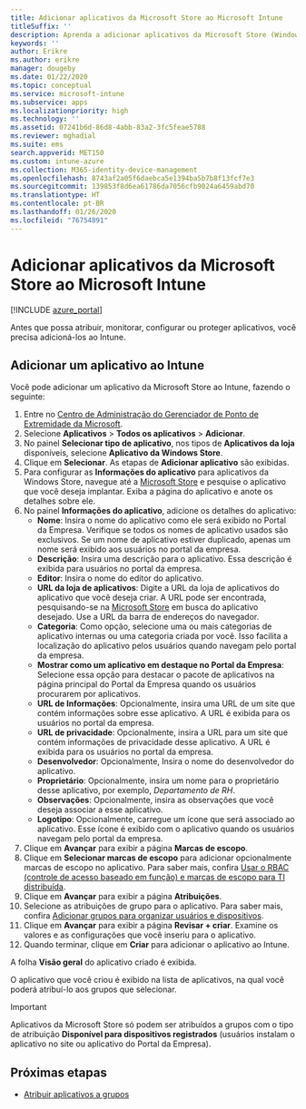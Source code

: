 ```yaml
---
title: Adicionar aplicativos da Microsoft Store ao Microsoft Intune
titleSuffix: ''
description: Aprenda a adicionar aplicativos da Microsoft Store (Windows Store) ao Microsoft Intune.
keywords: ''
author: Erikre
ms.author: erikre
manager: dougeby
ms.date: 01/22/2020
ms.topic: conceptual
ms.service: microsoft-intune
ms.subservice: apps
ms.localizationpriority: high
ms.technology: ''
ms.assetid: 07241b6d-86d8-4abb-83a2-3fc5feae5788
ms.reviewer: mghadial
ms.suite: ems
search.appverid: MET150
ms.custom: intune-azure
ms.collection: M365-identity-device-management
ms.openlocfilehash: 8743af2a05f6daebca5e1394ba5b7b8f13fcf7e3
ms.sourcegitcommit: 139853f8d6ea61786da7056cfb9024a6459abd70
ms.translationtype: HT
ms.contentlocale: pt-BR
ms.lasthandoff: 01/26/2020
ms.locfileid: "76754891"
---
```

# <a name="add-microsoft-store-apps-to-microsoft-intune"></a>Adicionar aplicativos da Microsoft Store ao Microsoft Intune

[!INCLUDE [azure_portal](../includes/azure_portal.md)]

Antes que possa atribuir, monitorar, configurar ou proteger aplicativos, você precisa adicioná-los ao Intune. 

## <a name="add-an-app-to-intune"></a>Adicionar um aplicativo ao Intune
Você pode adicionar um aplicativo da Microsoft Store ao Intune, fazendo o seguinte:

1. Entre no [Centro de Administração do Gerenciador de Ponto de Extremidade da Microsoft](https://go.microsoft.com/fwlink/?linkid=2109431).
2. Selecione **Aplicativos** > **Todos os aplicativos** > **Adicionar**.
3. No painel **Selecionar tipo de aplicativo**, nos tipos de **Aplicativos da loja** disponíveis, selecione **Aplicativo da Windows Store**.
4. Clique em **Selecionar**. As etapas de **Adicionar aplicativo** são exibidas.
5. Para configurar as **Informações do aplicativo** para aplicativos da Windows Store, navegue até a [Microsoft Store](https://www.microsoft.com/store/apps) e pesquise o aplicativo que você deseja implantar. Exiba a página do aplicativo e anote os detalhes sobre ele. 
6. No painel **Informações do aplicativo**, adicione os detalhes do aplicativo:
    - **Nome**: Insira o nome do aplicativo como ele será exibido no Portal da Empresa. Verifique se todos os nomes de aplicativo usados são exclusivos. Se um nome de aplicativo estiver duplicado, apenas um nome será exibido aos usuários no portal da empresa.
    - **Descrição**: Insira uma descrição para o aplicativo. Essa descrição é exibida para usuários no portal da empresa.
    - **Editor**: Insira o nome do editor do aplicativo.
    - **URL da loja de aplicativos**: Digite a URL da loja de aplicativos do aplicativo que você deseja criar. A URL pode ser encontrada, pesquisando-se na [Microsoft Store](https://www.microsoft.com/store/apps) em busca do aplicativo desejado. Use a URL da barra de endereços do navegador.
    - **Categoria**: Como opção, selecione uma ou mais categorias de aplicativo internas ou uma categoria criada por você. Isso facilita a localização do aplicativo pelos usuários quando navegam pelo portal da empresa.
    - **Mostrar como um aplicativo em destaque no Portal da Empresa**: Selecione essa opção para destacar o pacote de aplicativos na página principal do Portal da Empresa quando os usuários procurarem por aplicativos.
    - **URL de Informações**: Opcionalmente, insira uma URL de um site que contém informações sobre esse aplicativo. A URL é exibida para os usuários no portal da empresa.
    - **URL de privacidade**: Opcionalmente, insira a URL para um site que contém informações de privacidade desse aplicativo. A URL é exibida para os usuários no portal da empresa.
    - **Desenvolvedor**: Opcionalmente, Insira o nome do desenvolvedor do aplicativo.
    - **Proprietário**: Opcionalmente, insira um nome para o proprietário desse aplicativo, por exemplo, *Departamento de RH*.
    - **Observações**: Opcionalmente, insira as observações que você deseja associar a esse aplicativo.
    - **Logotipo**: Opcionalmente, carregue um ícone que será associado ao aplicativo. Esse ícone é exibido com o aplicativo quando os usuários navegam pelo portal da empresa.
7. Clique em **Avançar** para exibir a página **Marcas de escopo**.
8. Clique em **Selecionar marcas de escopo** para adicionar opcionalmente marcas de escopo no aplicativo. Para saber mais, confira [Usar o RBAC (controle de acesso baseado em função) e marcas de escopo para TI distribuída](~/fundamentals/scope-tags.md).
9. Clique em **Avançar** para exibir a página **Atribuições**.
10. Selecione as atribuições de grupo para o aplicativo. Para saber mais, confira [Adicionar grupos para organizar usuários e dispositivos](~/fundamentals/groups-add.md). 
11. Clique em **Avançar** para exibir a página **Revisar + criar**. Examine os valores e as configurações que você inseriu para o aplicativo.
12. Quando terminar, clique em **Criar** para adicionar o aplicativo ao Intune.

A folha **Visão geral** do aplicativo criado é exibida.

O aplicativo que você criou é exibido na lista de aplicativos, na qual você poderá atribuí-lo aos grupos que selecionar.

> [!IMPORTANT]
> Aplicativos da Microsoft Store só podem ser atribuídos a grupos com o tipo de atribuição **Disponível para dispositivos registrados** (usuários instalam o aplicativo no site ou aplicativo do Portal da Empresa).

## <a name="next-steps"></a>Próximas etapas
- [Atribuir aplicativos a grupos](apps-deploy.md)
